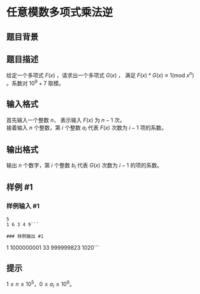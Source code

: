 # 任意模数多项式乘法逆

## 题目背景



## 题目描述

给定一个多项式 $F(x)$ ，请求出一个多项式 $G(x)$ ， 满足 $F(x) * G(x) \equiv 1 ( \mathrm{mod\:} x^n )$
 。系数对 $10^9+7$ 取模。

## 输入格式

首先输入一个整数 $n$， 表示输入 $F(x)$ 为 $n-1$ 次。   
接着输入 $n$ 个整数，第 $i$ 个整数 $a_i$ 代表 $F(x)$ 次数为 $i-1$ 项的系数。  

## 输出格式

输出 $n$ 个数字，第 $i$ 个整数 $b_i$ 代表 $G(x)$ 次数为 $i-1$ 的项的系数。  

## 样例 #1

### 样例输入 #1
```
5
1 6 3 4 9```

### 样例输出 #1

```
1 1000000001 33 999999823 1020```

## 提示

$1 \leq n \leq 10^5$，$0 \leq a_i \leq 10^9$。
